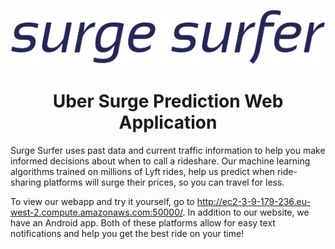 ![Our logo](logo.png) 
<h1 align="center"> Uber Surge Prediction Web Application </h1>

Surge Surfer uses past data and current traffic information to help you make informed decisions about when to call a rideshare. Our machine learning algorithms trained on millions of Lyft rides, help us predict when ride-sharing platforms will surge their prices, so you can travel for less. 

To view our webapp and try it yourself, go to http://ec2-3-9-179-236.eu-west-2.compute.amazonaws.com:50000/. In addition to our website, we have an Android app. Both of these platforms allow for easy text notifications and help you get the best ride on your time! 
